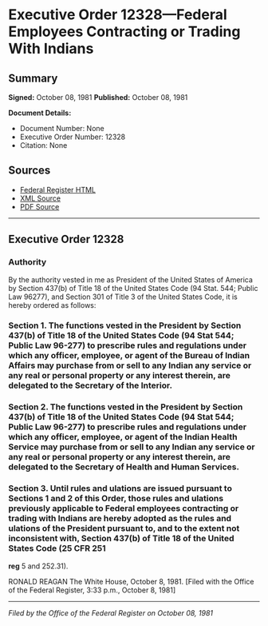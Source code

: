 # Executive Order 12328—Federal Employees Contracting or Trading With Indians

## Summary

**Signed:** October 08, 1981
**Published:** October 08, 1981

**Document Details:**
- Document Number: None
- Executive Order Number: 12328
- Citation: None

## Sources
- [Federal Register HTML](https://www.presidency.ucsb.edu/documents/executive-order-12328-federal-employees-contracting-or-trading-with-indians)
- [XML Source](None)
- [PDF Source](None)

---

## Executive Order 12328

### Authority

By the authority vested in me as President of the United States of America by Section 437(b) of Title 18 of the United States Code (94 Stat. 544; Public Law 96277), and Section 301 of Title 3 of the United States Code, it is hereby ordered as follows:
### Section 1. The functions vested in the President by Section 437(b) of Title 18 of the United States Code (94 Stat 544; Public Law 96-277) to prescribe rules and regulations under which any officer, employee, or agent of the Bureau of Indian Affairs may purchase from or sell to any Indian any service or any real or personal property or any interest therein, are delegated to the Secretary of the Interior.

### Section 2. The functions vested in the President by Section 437(b) of Title 18 of the United States Code (94 Stat 544; Public Law 96-277) to prescribe rules and regulations under which any officer, employee, or agent of the Indian Health Service may purchase from or sell to any Indian any service or any real or personal property or any interest therein, are delegated to the Secretary of Health and Human Services.

### Section 3. Until rules and ulations are issued pursuant to Sections 1 and 2 of this Order, those rules and ulations previously applicable to Federal employees contracting or trading with Indians are hereby adopted as the rules and ulations of the President pursuant to, and to the extent not inconsistent with, Section 437(b) of Title 18 of the United States Code (25 CFR 251

**reg**
5 and 252.31).

RONALD REAGAN
The White House,
October 8, 1981.
[Filed with the Office of the Federal Register, 3:33 p.m., October 8, 1981]

---

*Filed by the Office of the Federal Register on October 08, 1981*

